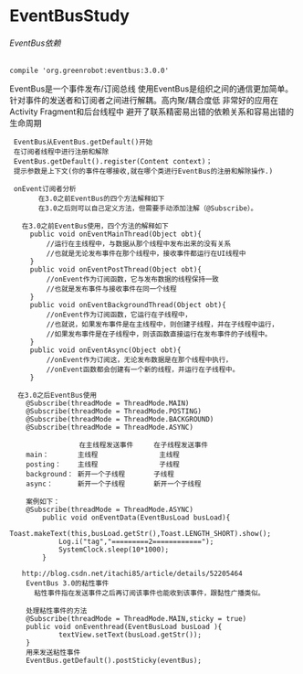 # EventBusStudy

###### EventBus依赖 
```
compile 'org.greenrobot:eventbus:3.0.0'
```
EventBus是一个事件发布/订阅总线
    使用EventBus是组织之间的通信更加简单。
    针对事件的发送者和订阅者之间进行解耦。高内聚/耦合度低
    非常好的应用在Activity Fragment和后台线程中
    避开了联系精密易出错的依赖关系和容易出错的生命周期

     EventBus从EventBus.getDefault()开始
     在订阅者线程中进行注册和解除
     EventBus.getDefault().register(Content context)；
     提示参数是上下文(你的事件在哪接收,就在哪个类进行EventBus的注册和解除操作.)

     onEvent订阅者分析
           在3.0之前EventBus的四个方法解释如下
           在3.0之后则可以自己定义方法，但需要手动添加注解（@Subscribe）。

       在3.0之前EventBus使用，四个方法的解释如下
         public void onEventMainThread(Object obt){
             //运行在主线程中，与数据从那个线程中发布出来的没有关系
             //也就是无论发布事件在那个线程中，接收事件都运行在UI线程中
         }
         public void onEventPostThread(Object obt){
             //onEvent作为订阅函数，它与发布数据的线程保持一致
             //也就是发布事件与接收事件在同一个线程
         }
         public void onEventBackgroundThread(Object obt){
             //onEvent作为订阅函数，它运行在子线程中，
             //也就说，如果发布事件是在主线程中，则创建子线程，并在子线程中运行，
             //如果发布事件是在子线程中，则该函数直接运行在发布事件的子线程中。
         }
         public void onEventAsync(Object obt){
             //onEvent作为订阅这，无论发布数据是在那个线程中执行，
             //onEvent函数都会创建有一个新的线程，并运行在子线程中。
         }

      在3.0之后EventBus使用
        @Subscribe(threadMode = ThreadMode.MAIN)
        @Subscribe(threadMode = ThreadMode.POSTING)
        @Subscribe(threadMode = ThreadMode.BACKGROUND)
        @Subscribe(threadMode = ThreadMode.ASYNC)

                     在主线程发送事件     在子线程发送事件
        main：       主线程               主线程
        posting：    主线程               子线程
        background： 新开一个子线程       子线程
        async：      新开一个子线程       新开一个子线程

        案例如下：
        @Subscribe(threadMode = ThreadMode.ASYNC)
            public void onEventData(EventBusLoad busLoad){
                Toast.makeText(this,busLoad.getStr(),Toast.LENGTH_SHORT).show();
                Log.i("tag","=========2============");
                SystemClock.sleep(10*1000);
            }

       http://blog.csdn.net/itachi85/article/details/52205464
        EventBus 3.0的粘性事件
          粘性事件指在发送事件之后再订阅该事件也能收到该事件，跟黏性广播类似。

        处理粘性事件的方法
        @Subscribe(threadMode = ThreadMode.MAIN,sticky = true)
        public void onEventhread(EventBusLoad busLoad ){
                textView.setText(busLoad.getStr());
        }
        用来发送粘性事件
        EventBus.getDefault().postSticky(eventBus);
